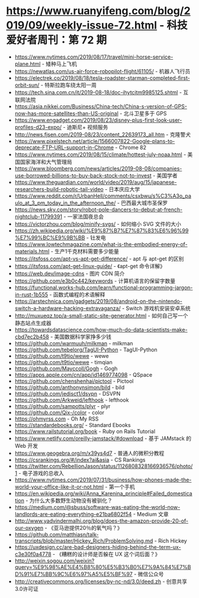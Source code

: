 # https://www.ruanyifeng.com/blog/2019/09/weekly-issue-72.html - 科技爱好者周刊：第 72 期

- https://www.nytimes.com/2019/08/17/travel/mini-horse-service-plane.html - 矮种马上飞机
- https://newatlas.com/us-air-force-robopilot-flight/61105/ - 机器人飞行员
- https://electrek.co/2019/08/18/tesla-roadster-starman-completed-first-orbit-sun/ - 特斯拉跑车绕太阳一周
- https://tech.sina.com.cn/it/2019-08-18/doc-ihytcitm9985125.shtml - 互联网法院
- https://asia.nikkei.com/Business/China-tech/China-s-version-of-GPS-now-has-more-satellites-than-US-original - 北斗卫星多于 GPS
- https://www.engadget.com/2019/08/23/disney-plus-first-look-user-profiles-d23-expo/ - 迪斯尼+ 视频服务
- http://news.fjsen.com/2019-08/23/content_22639173_all.htm - 克隆警犬
- https://www.pixelstech.net/article/1566007822-Google-plans-to-deprecate-FTP-URL-support-in-Chrome - Chrome 82
- https://www.nytimes.com/2019/08/15/climate/hottest-july-noaa.html - 美国国家海洋和大气管理局
- https://www.bloomberg.com/news/articles/2019-08-08/companies-use-borrowed-billions-to-buy-back-stock-not-to-invest - 美国学者
- https://www.theguardian.com/world/video/2019/aug/15/japanese-researchers-build-robotic-tail-video - 日本庆应大学
- https://www.reddit.com/r/UrbanHell/comments/csxbwu/s%C3%A3o_paulo_at_3_pm_today_in_the_afternoon_the/ - 巴西最大城市圣保罗
- https://news.sky.com/story/robot-pole-dancers-to-debut-at-french-nightclub-11799391 - 一家法国夜总会
- https://victorzhou.com/blog/minify-svgs/ - 如何缩小 SVG 文件的大小
- https://zh.wikipedia.org/wiki/%E9%87%B7%E7%87%83%E6%96%99%E7%99%BC%E9%9B%BB - 钍发电
- https://www.lowtechmagazine.com/what-is-the-embodied-energy-of-materials.html - 生产1千克材料需要多少能量
- https://itsfoss.com/apt-vs-apt-get-difference/ - apt 与 apt-get 的区别
- https://itsfoss.com/apt-get-linux-guide/ - 《apt-get 命令详解》
- https://web.dev/image-cdns - 图片 CDN 简介
- https://github.com/e3b0c442/keywords - 计算机语言的保留字数量
- https://functional.works-hub.com/learn/functional-programming-jargon-in-rust-1b555 - 函数式编程的术语解释
- https://arstechnica.com/gadgets/2019/08/android-on-the-nintendo-switch-a-hardware-hacking-extravaganza/ - Switch 游戏机安装安卓系统
- http://muxueqz.top/a-small-static-site-generator.html - 如何自己写一个静态站点生成器
- https://towardsdatascience.com/how-much-do-data-scientists-make-cbd7ec2b458 - 美国数据科学家挣多少钱
- https://github.com/warmuuh/milkman - milkman
- https://github.com/tebelorg/TagUI-Python - TagUI-Python
- https://github.com/t9tio/wewe - wewe
- https://github.com/t9tio/wewe - timqian
- https://github.com/Mayccoll/Gogh - Gogh
- https://apps.apple.com/cn/app/id1469774098 - QSpace
- https://github.com/chenshenhai/pictool - Pictool
- https://github.com/anthonynsimon/bild - bild
- https://github.com/jedisct1/dsvpn - DSVPN
- https://github.com/Arkweid/lefthook - lefthook
- https://github.com/sampotts/plyr - plyr
- https://github.com/Qix-/color - color
- https://ohmyrss.com - Oh My RSS
- https://standardebooks.org/ - Standard Ebooks
- https://www.railstutorial.org/book - Ruby on Rails Tutorial
- https://www.netlify.com/oreilly-jamstack/#download - 基于 JAMstack 的 Web 开发
- https://www.geogebra.org/m/x39ys4d7 - 普通人的微积分教程
- https://csrankings.org/#/index?ai&asia - CS Rankings
- https://twitter.com/RebellionJason/status/1126808328166936576/photo/1 - 电子游戏的总收入
- https://www.nytimes.com/2019/07/31/business/how-phones-made-the-world-your-office-like-it-or-not.html - 第一个手机
- https://en.wikipedia.org/wiki/Anna_Karenina_principle#Failed_domestication - 为什么大多数野生动物没有被驯化？
- https://medium.com/@sbuss/software-was-eating-the-world-now-landlords-are-eating-everything-e21ba6802f54 - Medium 文章
- http://www.yadvindermalhi.org/blog/does-the-amazon-provide-20-of-our-oxygen - 《亚马逊提供20％的氧气吗？》
- https://github.com/matthiasn/talk-transcripts/blob/master/Hickey_Rich/ProblemSolving.md - Rich Hickey
- https://uxdesign.cc/are-bad-designers-hiding-behind-the-term-ux-c3e30f0a4778 - 《糟糕的设计师是否躲在 UX 这个词后面？》
- http://weixin.sogou.com/weixin?query=%E9%98%AE%E4%B8%80%E5%B3%B0%E7%9A%84%E7%BD%91%E7%BB%9C%E6%97%A5%E5%BF%97 - 微信公众号
- http://creativecommons.org/licenses/by-nc-nd/3.0/deed.zh - 创意共享3.0许可证